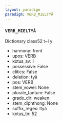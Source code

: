 ```yaml
---
layout: paradigm
paradigm: VERB_MIELTYÄ
---
```

### ` VERB_MIELTYÄ `

Dictionary class52 t~l y
* harmony: front
* upos: VERB
* kotus_av: I
* possessive: False
* clitics: False
* deletion: tyä
* pos: VERB
* stem_vowel: None
* plurale_tantum: False
* grade_dir: weaken
* stem_diphthong: None
* suffix_regex: ltyä
* kotus_tn: 52
